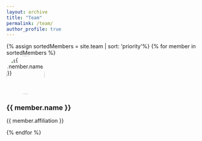 ```yaml
---
layout: archive
title: "Team"
permalink: /team/
author_profile: true
---
```


<!-- My external stylesheet -->
<link rel="stylesheet" href="{{ base_path }}/assets/css/team.css">

<!-- Display team members -->
<div class="team-members flex-container">
    {% assign sortedMembers = site.team | sort: 'priority'%}
    {% for member in sortedMembers %}
        <div class="team-member">
            <a href="{{ member.url }}" target="_blank" rel="noopener noreferrer">
                <img src="{{ member.image }}" alt="{{ member.name }}" style="border-radius: 50%; width: 100px;">
            </a>
            <h2 style="font-size: 18px;">{{ member.name }}</h2>
            <p style="font-size: 14px;">{{ member.affiliation }}</p>
        </div>
    {% endfor %}
</div>
